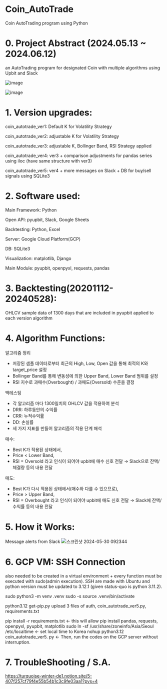 # Coin_AutoTrade

Coin AutoTrading program using Python


# 0. Project Abstract (2024.05.13 ~ 2024.06.12)

an AutoTrading program for designated Coin with multiple algorithms using Upbit and Slack

![image](https://github.com/thewon4155/Coin_AutoTrade/assets/99013724/5f655c9c-dd3b-4c68-b001-ddd732eb6a3b)

![image](https://github.com/thewon4155/Coin_AutoTrade/assets/99013724/76ac024e-2a08-466b-b7c1-0fea530e309a)



# 1. Version upgrades:

coin_autotrade_ver1: Default K for Volatility Strategy

coin_autotrade_ver2: adjustable K for Volatility Strategy

coin_autotrade_ver3: adjustable K, Bollinger Band, RSI Strategy applied

coin_autotrade_ver4: ver3 + comparison adjustments for pandas series using iloc (have same structure with ver3)

coin_autotrade_ver5: ver4 + more messages on Slack + DB for buy/sell signals using SQLite3


# 2. Software used:

Main Framework: Python

Open API: pyupbit, Slack, Google Sheets

Backtesting: Python, Excel

Server: Google Cloud Platform(GCP)

DB: SQLite3

Visualization: matplotlib, Django

Main Module: pyupbit, openpyxl, requests, pandas


# 3. Backtesting(20201112-20240528):

OHLCV sample data of 1300 days that are included in pyupbit applied to each version algorithm


# 4. Algorithm Functions:

알고리즘 정리
- 저장된 샘플 데이터로부터 최근의 High, Low, Open 값을 통해 최적의 K와 target_price 설정
- Bollinger Band를 통해 변동성에 의한 Upper Band, Lower Band 범위를 설정
- RSI 지수로 과매수(Overbought) / 과매도(Oversold) 수준을 결정

백테스팅
- 각 알고리즘 마다 1300일치의 OHLCV 값을 적용하여 분석
- DRR: 하루동안의 수익률
- CRR: 누적수익률
- DD: 손실률
- 세 가지 지표를 만들어 알고리즘의 적용 단계 해석

매수:
- Best K가 적용된 상태에서,
- Price < Lower Band,
- RSI = Oversold 라고 인식이 되어야 upbit에 매수 신호 전달 → Slack으로 잔액/체결량 등의 내용 전달

매도:
- Best K가 다시 적용된 상태에서(매수와 다를 수 있으므로),
- Price > Upper Band,
- RSI = Overbought 라고 인식이 되어야 upbit에 매도 신호 전달 → Slack에 잔액/수익률 등의 내용 전달


# 5. How it Works:

Message alerts from Slack
![스크린샷 2024-05-30 092344](https://github.com/thewon4155/Coin_AutoTrade/assets/99013724/8fae155a-ada9-4a49-8441-097dd58e6bf3)


# 6. GCP VM: SSH Connection
also needed to be created in a virtual environment + every function must be executed with sudo(admin execution).
SSH are made with Ubuntu and python version must be updated to 3.12.1 (given status-quo is python 3.11.2).

sudo python3 -m venv .venv
sudo -s
source .venv/bin/activate

python3.12 get-pip.py
upload 3 files of auth, coin_autotrade_ver5.py, requirements.txt

pip install -r requirements.txt                                 <- this will allow pip install pandas, requests, openpyxl, pyupbit, matplotlib
sudo ln -sf /usr/share/zoneinfo/Asia/Seoul /etc/localtime       <- set local time to Korea
nohup python3.12 coin_autotrade_ver5. py                        <- Then, run the codes on the GCP server without interruption.


# 7. TroubleShooting / S.A.
https://turquoise-winter-de1.notion.site/5-407f257cf79f4e55b54b1c3c9fe03aa1?pvs=4

